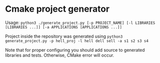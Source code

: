 # Cmake project generator  

Usage: `python3 ./generate_project.py [-p PROJECT_NAME] [-l LIBRARIES [LIBRARIES ...]] [-a APPLICATIONS [APPLICATIONS ...]]`  

Project inside the repository was generated using `python3 generate_project.py -p hell_proj -l hell dell sell -a s1 s2 s3 s4`  

Note that for proper configuring you should add source to generated libraries and tests. Otherwise, CMake error will occur.
